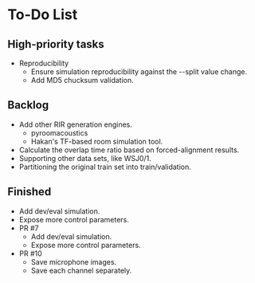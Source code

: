 # To-Do List

## High-priority tasks
- Reproducibility
    - Ensure simulation reproducibility against the --split value change. 
    - Add MD5 chucksum validation. 


## Backlog

- Add other RIR generation engines.
    - pyroomacoustics
    - Hakan's TF-based room simulation tool.     
- Calculate the overlap time ratio based on forced-alignment results. 
- Supporting other data sets, like WSJ0/1. 
- Partitioning the original train set into train/validation. 


## Finished

- Add dev/eval simulation. 
- Expose more control parameters. 
- PR #7
    - Add dev/eval simulation. 
    - Expose more control parameters. 
- PR #10
    - Save microphone images. 
    - Save each channel separately. 
